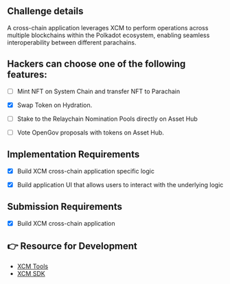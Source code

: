 
## Challenge details

A cross-chain application leverages XCM to perform operations across multiple blockchains within the Polkadot ecosystem, enabling seamless interoperability between different parachains.


## Hackers can choose one of the following features: 

- [ ] Mint NFT on System Chain and transfer NFT to Parachain
- [x] Swap Token on Hydration. 
- [ ] Stake to the Relaychain Nomination Pools directly on Asset Hub
- [ ] Vote OpenGov proposals with tokens on Asset Hub. 


## Implementation Requirements

- [x] Build XCM cross-chain application specific logic
- [x] Build application UI that allows users to interact with the underlying logic



## Submission Requirements 
- [x] Build XCM cross-chain application

## 👉 Resource for Development

- [XCM Tools](https://github.com/paraspell)
- [XCM SDK](https://github.com/moonbeam-foundation/xcm-sdk)



